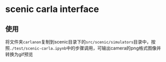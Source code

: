 # scenic carla interface

## 使用

将文件夹`carlanon`复制到scenic目录下的`src/scenic/simulators`目录中，按照`./test/scenic-carla.ipynb`中的步骤调用，可输出camera的png格式图像并转换为gif预览